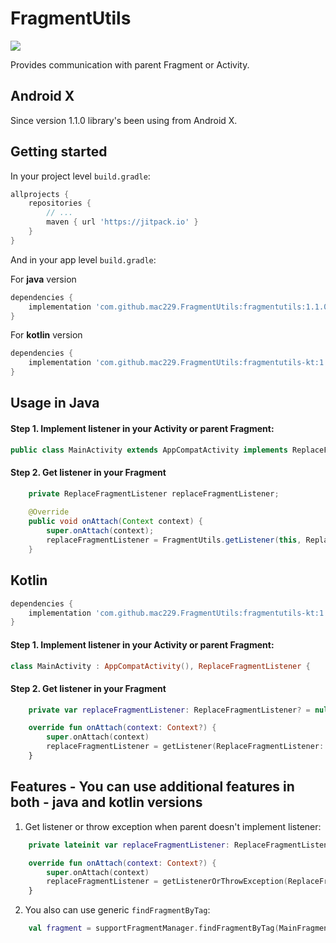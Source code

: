 # FragmentUtils
[![](https://jitpack.io/v/mac229/FragmentUtils.svg)](https://jitpack.io/#mac229/FragmentUtils)

Provides communication with parent Fragment or Activity.

## Android X
Since version 1.1.0 library's been using from Android X.

## Getting started

In your project level `build.gradle`:

```groovy
allprojects {
    repositories {
        // ...
        maven { url 'https://jitpack.io' }
    }
}
```

And in your app level `build.gradle`:

For **java** version
```groovy
dependencies {
    implementation 'com.github.mac229.FragmentUtils:fragmentutils:1.1.0'
}
```
For **kotlin** version
```groovy
dependencies {
    implementation 'com.github.mac229.FragmentUtils:fragmentutils-kt:1.1.0'
}
```

## Usage in Java

#### Step 1. Implement listener in your Activity or parent Fragment:

```java
public class MainActivity extends AppCompatActivity implements ReplaceFragmentListener  {
```

#### Step 2. Get listener in your Fragment
```java
    private ReplaceFragmentListener replaceFragmentListener;
    
    @Override
    public void onAttach(Context context) {
        super.onAttach(context);
        replaceFragmentListener = FragmentUtils.getListener(this, ReplaceFragmentListener.class);
    }
```

## Kotlin

```groovy
dependencies {
    implementation 'com.github.mac229.FragmentUtils:fragmentutils-kt:1.0.2'
}
```

#### Step 1. Implement listener in your Activity or parent Fragment:

```kotlin
class MainActivity : AppCompatActivity(), ReplaceFragmentListener {
```

#### Step 2. Get listener in your Fragment
```kotlin
    private var replaceFragmentListener: ReplaceFragmentListener? = null

    override fun onAttach(context: Context?) {
        super.onAttach(context)
        replaceFragmentListener = getListener(ReplaceFragmentListener::class.java)
    }
```

## Features - You can use additional features in both - java and kotlin versions

1. Get listener or throw exception when parent doesn't implement listener:
```kotlin
    private lateinit var replaceFragmentListener: ReplaceFragmentListener

    override fun onAttach(context: Context?) {
        super.onAttach(context)
        replaceFragmentListener = getListenerOrThrowException(ReplaceFragmentListener::class.java)
    }
```

2. You also can use generic `findFragmentByTag`:
```kotlin
    val fragment = supportFragmentManager.findFragmentByTag(MainFragment::class.java, TAG)
```
